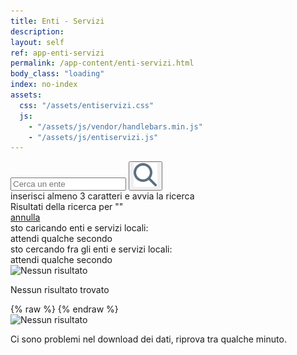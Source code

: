 ```yaml
---
title: Enti - Servizi
description:
layout: self
ref: app-enti-servizi
permalink: /app-content/enti-servizi.html
body_class: "loading"
index: no-index
assets:
  css: "/assets/entiservizi.css"
  js:
    - "/assets/js/vendor/handlebars.min.js"
    - "/assets/js/entiservizi.js"
---
```


<form id="entiservizi__search" action="#">
  <div class="entiservizi__search__inner">
    <input pattern="^[A-Za-zÀ-ú\s]+$" type="search" id="entiservizi__searchstring" placeholder="Cerca un ente" maxlength="30" minlength="3" required>
    <button type="submit" id="entiservizi__submit"><img  src="/assets/img/icon-search.svg" alt="Cerca" ></button>
  </div>
  <div class="entiservizi__search__tip">inserisci almeno 3 caratteri e avvia la ricerca</div>
  <div class="entiservizi__search__done"><div>Risultati della ricerca per "<span id="entiservizi__searched"></span>"</div><a href="#" title="Annulla" id="entiservizi__searchreset">annulla</a></div>
</form>
<div id="loading">
<div class="progress-spinner progress-spinner-active"></div>
<span>sto caricando enti e servizi locali:
  <br>attendi qualche secondo</span>
</div>

<div class="entiservizi__searching">
  <div>
    <div class="progress-spinner progress-spinner-active centerbymargin"></div>
    <div>sto cercando fra gli enti e servizi locali:
    <br>attendi qualche secondo
    </div>
  </div>
</div>
<div class="entiservizi__noresults">
  <div>
  <img alt="Nessun risultato" class=""
                srcset="
                {{site.imagesurl}}/assets/img/question-2x.png 2x,
                {{site.imagesurl}}/assets/img/question.png 1x
                "
                src="{{site.imagesurl}}/assets/img/question.png"
                >
  <p>Nessun risultato trovato</p>
  </div>
</div>
<div class="entiservizi__list__search">
</div>
<div class="entiservizi__list">
{% raw %}
<script id="entiservizi-template" type="text/x-handlebars-template">
{{#each this}}
  <div class="entiservizi__item {{#lazy @index}}lazy{{/lazy}} ec{{getFc this}}">
    <a class="entiservizi__title"  href="#" onClick="getServices('{{getFc this}}');return false;">{{getName this}}<div class="entiservizi__logo">
      <img class=""
           {{#lazy @index}}
            src="/assets/img/blank-32.png"
            data-src="{{getFc this}}.png"
           {{/lazy}}
           {{#nolazy @index}}
           style="display: inline;"
           src="{{setImgSrc this}}"
           {{/nolazy}}
           onerror="this.style.display='none'"
           alt="{{getName this}}">
      </div>
    </a>
    <div class="entiservizi__services services{{getFc this}}" >
    </div>
  </div>
{{/each}}
</script>
<script id="listservices-template" type="text/x-handlebars-template">
<ul class="entiservizi__serv__list">
    {{#each s}}
      <li >
        <div class="entiservizi__serv__title" onClick="sendMessagesToRN('{{i}}')">{{n}}
          {{#arriving q}}
          <span class="entiservizi__serv__quality">In arrivo</span>
          {{/arriving}}
        <img alt="Espandi" class="entiservizi__icon" width="11" height="16"
            srcset="
            {{site.imagesurl}}/assets/img/icon-right-2x.png 2x,
            {{site.imagesurl}}/assets/img/icon-right.png 1x
            "
            src="{{site.imagesurl}}/assets/img/icon-right.png"
            >
        </div>
      </li>
    {{/each}}
</ul>
</script>
{% endraw %}
</div>
<div class="entiservizi__problem">
    <div>
            <img alt="Nessun risultato" class=""
                srcset="
                {{site.imagesurl}}/assets/img/question-2x.png 2x,
                {{site.imagesurl}}/assets/img/question.png 1x
                "
                src="{{site.imagesurl}}/assets/img/question.png"
                >
    <p>Ci sono problemi nel download dei dati, riprova tra qualche minuto.</p>
    </div>
</div>
